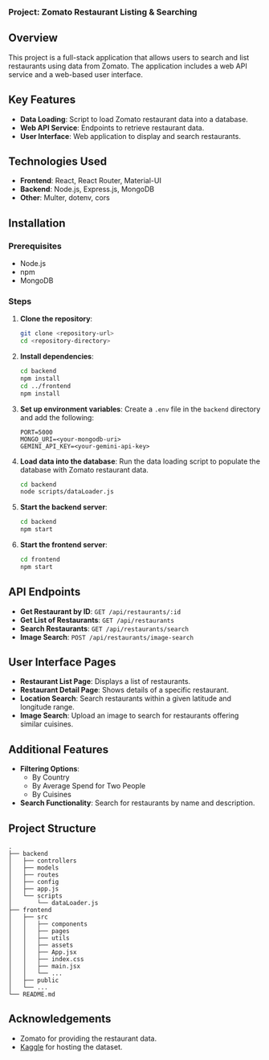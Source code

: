 ### Project: Zomato Restaurant Listing & Searching

## Overview

This project is a full-stack application that allows users to search and list restaurants using data from Zomato. The
application includes a web API service and a web-based user interface.

## Key Features

- **Data Loading**: Script to load Zomato restaurant data into a database.
- **Web API Service**: Endpoints to retrieve restaurant data.
- **User Interface**: Web application to display and search restaurants.

## Technologies Used

- **Frontend**: React, React Router, Material-UI
- **Backend**: Node.js, Express.js, MongoDB
- **Other**: Multer, dotenv, cors

## Installation

### Prerequisites

- Node.js
- npm
- MongoDB

### Steps

1. **Clone the repository**:
    ```bash
    git clone <repository-url>
    cd <repository-directory>
    ```

2. **Install dependencies**:
    ```bash
   cd backend
    npm install
    cd ../frontend
    npm install
    ```

3. **Set up environment variables**:
   Create a `.env` file in the `backend` directory and add the following:
    ```plaintext
    PORT=5000
    MONGO_URI=<your-mongodb-uri>
    GEMINI_API_KEY=<your-gemini-api-key>
    ```

4. **Load data into the database**:
   Run the data loading script to populate the database with Zomato restaurant data.
    ```bash
    cd backend
    node scripts/dataLoader.js
    ```

5. **Start the backend server**:
    ```bash
    cd backend
    npm start
    ```

6. **Start the frontend server**:
    ```bash
    cd frontend
    npm start
    ```

## API Endpoints

- **Get Restaurant by ID**: `GET /api/restaurants/:id`
- **Get List of Restaurants**: `GET /api/restaurants`
- **Search Restaurants**: `GET /api/restaurants/search`
- **Image Search**: `POST /api/restaurants/image-search`

## User Interface Pages

- **Restaurant List Page**: Displays a list of restaurants.
- **Restaurant Detail Page**: Shows details of a specific restaurant.
- **Location Search**: Search restaurants within a given latitude and longitude range.
- **Image Search**: Upload an image to search for restaurants offering similar cuisines.

## Additional Features

- **Filtering Options**:
    - By Country
    - By Average Spend for Two People
    - By Cuisines
- **Search Functionality**: Search for restaurants by name and description.

## Project Structure

```plaintext
.
├── backend
│   ├── controllers
│   ├── models
│   ├── routes
│   ├── config
│   ├── app.js
│   └── scripts
│       └── dataLoader.js
├── frontend
│   ├── src
│   │   ├── components
│   │   ├── pages
│   │   ├── utils
│   │   ├── assets
│   │   ├── App.jsx
│   │   ├── index.css
│   │   ├── main.jsx
│   │   └── ...
│   ├── public
│   └── ...
└── README.md
```

## Acknowledgements

- Zomato for providing the restaurant data.
- [Kaggle](https://www.kaggle.com/datasets/shrutimehta/zomato-restaurants-data) for hosting the dataset.